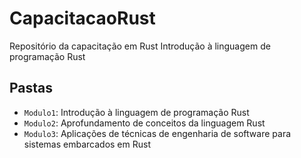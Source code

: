 # CapacitacaoRust

Repositório da capacitação em Rust
Introdução à linguagem de programação Rust
    
## Pastas

- `Modulo1`: Introdução à linguagem de programação Rust
- `Modulo2`: Aprofundamento de conceitos da linguagem Rust
- `Modulo3`: Aplicações de técnicas de engenharia de software para sistemas embarcados em Rust
